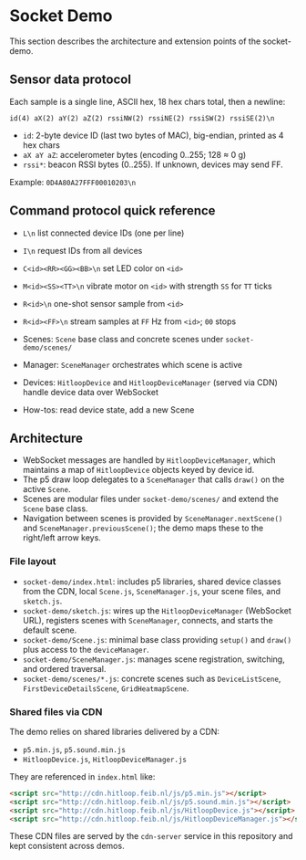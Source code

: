 # Socket Demo

This section describes the architecture and extension points of the socket-demo.

## Sensor data protocol

Each sample is a single line, ASCII hex, 18 hex chars total, then a newline:

```
id(4) aX(2) aY(2) aZ(2) rssiNW(2) rssiNE(2) rssiSW(2) rssiSE(2)\n
```

- `id`: 2-byte device ID (last two bytes of MAC), big-endian, printed as 4 hex chars
- `aX aY aZ`: accelerometer bytes (encoding 0..255; 128 ≈ 0 g)
- `rssi*`: beacon RSSI bytes (0..255). If unknown, devices may send FF.

Example: `0D4A80A27FFF00010203\n`

## Command protocol quick reference

- `L\n` list connected device IDs (one per line)
- `I\n` request IDs from all devices
- `C<id><RR><GG><BB>\n` set LED color on `<id>`
- `M<id><SS><TT>\n` vibrate motor on `<id>` with strength `SS` for `TT` ticks
- `R<id>\n` one-shot sensor sample from `<id>`
- `R<id><FF>\n` stream samples at `FF` Hz from `<id>`; `00` stops

- Scenes: `Scene` base class and concrete scenes under `socket-demo/scenes/`
- Manager: `SceneManager` orchestrates which scene is active
- Devices: `HitloopDevice` and `HitloopDeviceManager` (served via CDN) handle device data over WebSocket
- How-tos: read device state, add a new Scene

## Architecture

- WebSocket messages are handled by `HitloopDeviceManager`, which maintains a map of `HitloopDevice` objects keyed by device id.
- The p5 draw loop delegates to a `SceneManager` that calls `draw()` on the active `Scene`.
- Scenes are modular files under `socket-demo/scenes/` and extend the `Scene` base class.
- Navigation between scenes is provided by `SceneManager.nextScene()` and `SceneManager.previousScene()`; the demo maps these to the right/left arrow keys.

### File layout

- `socket-demo/index.html`: includes p5 libraries, shared device classes from the CDN, local `Scene.js`, `SceneManager.js`, your scene files, and `sketch.js`.
- `socket-demo/sketch.js`: wires up the `HitloopDeviceManager` (WebSocket URL), registers scenes with `SceneManager`, connects, and starts the default scene.
- `socket-demo/Scene.js`: minimal base class providing `setup()` and `draw()` plus access to the `deviceManager`.
- `socket-demo/SceneManager.js`: manages scene registration, switching, and ordered traversal.
- `socket-demo/scenes/*.js`: concrete scenes such as `DeviceListScene`, `FirstDeviceDetailsScene`, `GridHeatmapScene`.

### Shared files via CDN

The demo relies on shared libraries delivered by a CDN:

- `p5.min.js`, `p5.sound.min.js`
- `HitloopDevice.js`, `HitloopDeviceManager.js`

They are referenced in `index.html` like:

```html
<script src="http://cdn.hitloop.feib.nl/js/p5.min.js"></script>
<script src="http://cdn.hitloop.feib.nl/js/p5.sound.min.js"></script>
<script src="http://cdn.hitloop.feib.nl/js/HitloopDevice.js"></script>
<script src="http://cdn.hitloop.feib.nl/js/HitloopDeviceManager.js"></script>
```

These CDN files are served by the `cdn-server` service in this repository and kept consistent across demos.
